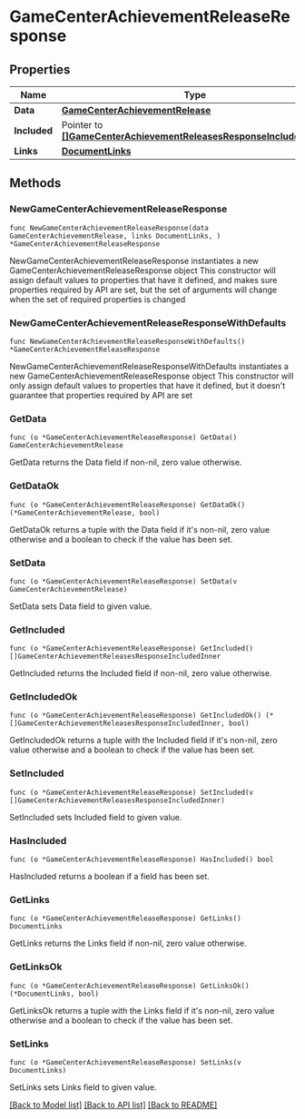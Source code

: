 # GameCenterAchievementReleaseResponse

## Properties

Name | Type | Description | Notes
------------ | ------------- | ------------- | -------------
**Data** | [**GameCenterAchievementRelease**](GameCenterAchievementRelease.md) |  | 
**Included** | Pointer to [**[]GameCenterAchievementReleasesResponseIncludedInner**](GameCenterAchievementReleasesResponseIncludedInner.md) |  | [optional] 
**Links** | [**DocumentLinks**](DocumentLinks.md) |  | 

## Methods

### NewGameCenterAchievementReleaseResponse

`func NewGameCenterAchievementReleaseResponse(data GameCenterAchievementRelease, links DocumentLinks, ) *GameCenterAchievementReleaseResponse`

NewGameCenterAchievementReleaseResponse instantiates a new GameCenterAchievementReleaseResponse object
This constructor will assign default values to properties that have it defined,
and makes sure properties required by API are set, but the set of arguments
will change when the set of required properties is changed

### NewGameCenterAchievementReleaseResponseWithDefaults

`func NewGameCenterAchievementReleaseResponseWithDefaults() *GameCenterAchievementReleaseResponse`

NewGameCenterAchievementReleaseResponseWithDefaults instantiates a new GameCenterAchievementReleaseResponse object
This constructor will only assign default values to properties that have it defined,
but it doesn't guarantee that properties required by API are set

### GetData

`func (o *GameCenterAchievementReleaseResponse) GetData() GameCenterAchievementRelease`

GetData returns the Data field if non-nil, zero value otherwise.

### GetDataOk

`func (o *GameCenterAchievementReleaseResponse) GetDataOk() (*GameCenterAchievementRelease, bool)`

GetDataOk returns a tuple with the Data field if it's non-nil, zero value otherwise
and a boolean to check if the value has been set.

### SetData

`func (o *GameCenterAchievementReleaseResponse) SetData(v GameCenterAchievementRelease)`

SetData sets Data field to given value.


### GetIncluded

`func (o *GameCenterAchievementReleaseResponse) GetIncluded() []GameCenterAchievementReleasesResponseIncludedInner`

GetIncluded returns the Included field if non-nil, zero value otherwise.

### GetIncludedOk

`func (o *GameCenterAchievementReleaseResponse) GetIncludedOk() (*[]GameCenterAchievementReleasesResponseIncludedInner, bool)`

GetIncludedOk returns a tuple with the Included field if it's non-nil, zero value otherwise
and a boolean to check if the value has been set.

### SetIncluded

`func (o *GameCenterAchievementReleaseResponse) SetIncluded(v []GameCenterAchievementReleasesResponseIncludedInner)`

SetIncluded sets Included field to given value.

### HasIncluded

`func (o *GameCenterAchievementReleaseResponse) HasIncluded() bool`

HasIncluded returns a boolean if a field has been set.

### GetLinks

`func (o *GameCenterAchievementReleaseResponse) GetLinks() DocumentLinks`

GetLinks returns the Links field if non-nil, zero value otherwise.

### GetLinksOk

`func (o *GameCenterAchievementReleaseResponse) GetLinksOk() (*DocumentLinks, bool)`

GetLinksOk returns a tuple with the Links field if it's non-nil, zero value otherwise
and a boolean to check if the value has been set.

### SetLinks

`func (o *GameCenterAchievementReleaseResponse) SetLinks(v DocumentLinks)`

SetLinks sets Links field to given value.



[[Back to Model list]](../README.md#documentation-for-models) [[Back to API list]](../README.md#documentation-for-api-endpoints) [[Back to README]](../README.md)


